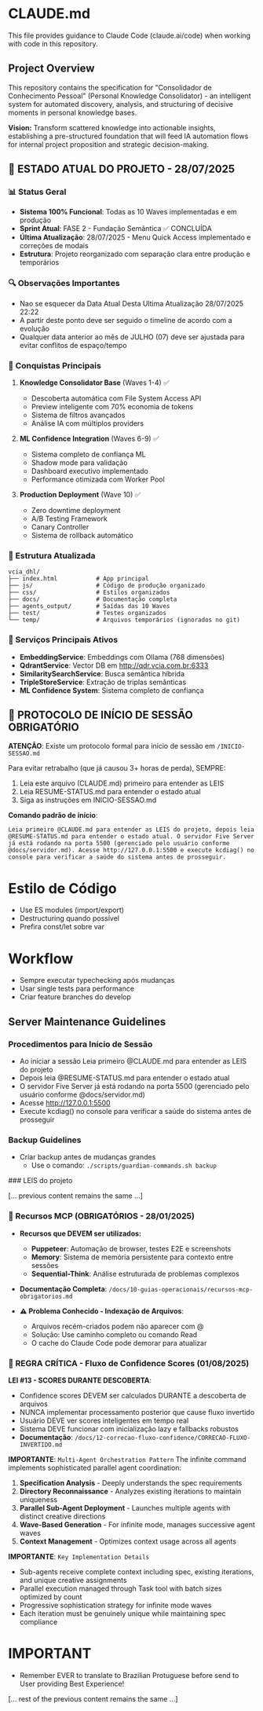 # CLAUDE.md

This file provides guidance to Claude Code (claude.ai/code) when working with code in this repository.

## Project Overview

This repository contains the specification for "Consolidador de Conhecimento Pessoal" (Personal Knowledge Consolidator) - an intelligent system for automated discovery, analysis, and structuring of decisive moments in personal knowledge bases.

**Vision:** Transform scattered knowledge into actionable insights, establishing a pre-structured foundation that will feed IA automation flows for internal project proposition and strategic decision-making.

## 🚀 ESTADO ATUAL DO PROJETO - 28/07/2025

### 📊 Status Geral
- **Sistema 100% Funcional**: Todas as 10 Waves implementadas e em produção
- **Sprint Atual**: FASE 2 - Fundação Semântica ✅ CONCLUÍDA
- **Última Atualização**: 28/07/2025 - Menu Quick Access implementado e correções de modais
- **Estrutura**: Projeto reorganizado com separação clara entre produção e temporários

### 🔍 Observações Importantes
- Nao se esquecer da Data Atual Desta Ultima Atualização 28/07/2025 22:22
- A partir deste ponto deve ser seguido o timeline de acordo com a evolução
- Qualquer data anterior ao mês de JULHO (07) deve ser ajustada para evitar conflitos de espaço/tempo

### 🎯 Conquistas Principais
1. **Knowledge Consolidator Base** (Waves 1-4) ✅
   - Descoberta automática com File System Access API
   - Preview inteligente com 70% economia de tokens
   - Sistema de filtros avançados
   - Análise IA com múltiplos providers

2. **ML Confidence Integration** (Waves 6-9) ✅
   - Sistema completo de confiança ML
   - Shadow mode para validação
   - Dashboard executivo implementado
   - Performance otimizada com Worker Pool

3. **Production Deployment** (Wave 10) ✅
   - Zero downtime deployment
   - A/B Testing Framework
   - Canary Controller
   - Sistema de rollback automático

### 📁 Estrutura Atualizada
```
vcia_dhl/
├── index.html           # App principal
├── js/                  # Código de produção organizado
├── css/                 # Estilos organizados
├── docs/                # Documentação completa
├── agents_output/       # Saídas das 10 Waves
├── test/                # Testes organizados
└── temp/                # Arquivos temporários (ignorados no git)
```

### 🔧 Serviços Principais Ativos
- **EmbeddingService**: Embeddings com Ollama (768 dimensões)
- **QdrantService**: Vector DB em http://qdr.vcia.com.br:6333
- **SimilaritySearchService**: Busca semântica híbrida
- **TripleStoreService**: Extração de triplas semânticas
- **ML Confidence System**: Sistema completo de confiança

## 🚨 PROTOCOLO DE INÍCIO DE SESSÃO OBRIGATÓRIO

**ATENÇÃO**: Existe um protocolo formal para início de sessão em `/INICIO-SESSAO.md`

Para evitar retrabalho (que já causou 3+ horas de perda), SEMPRE:

1. Leia este arquivo (CLAUDE.md) primeiro para entender as LEIS
2. Leia RESUME-STATUS.md para entender o estado atual
3. Siga as instruções em INICIO-SESSAO.md

**Comando padrão de início**:

```
Leia primeiro @CLAUDE.md para entender as LEIS do projeto, depois leia @RESUME-STATUS.md para entender o estado atual. O servidor Five Server já está rodando na porta 5500 (gerenciado pelo usuário conforme @docs/servidor.md). Acesse http://127.0.0.1:5500 e execute kcdiag() no console para verificar a saúde do sistema antes de prosseguir.
```

# Estilo de Código

- Use ES modules (import/export)
- Destructuring quando possível
- Prefira const/let sobre var

# Workflow

- Sempre executar typechecking após mudanças
- Usar single tests para performance
- Criar feature branches do develop

## Server Maintenance Guidelines

### Procedimentos para Início de Sessão

- Ao iniciar a sessão Leia primeiro @CLAUDE.md para entender as LEIS do projeto
- Depois leia @RESUME-STATUS.md para entender o estado atual
- O servidor Five Server já está rodando na porta 5500 (gerenciado pelo usuário conforme @docs/servidor.md)
- Acesse http://127.0.0.1:5500
- Execute kcdiag() no console para verificar a saúde do sistema antes de prosseguir

### Backup Guidelines

- Criar backup antes de mudanças grandes
  - Use o comando: `./scripts/guardian-commands.sh backup`

<LEIS>
### LEIS do projeto

[... previous content remains the same ...]

### 📌 Recursos MCP (OBRIGATÓRIOS - 28/01/2025)

- **Recursos que DEVEM ser utilizados:**
  - **Puppeteer**: Automação de browser, testes E2E e screenshots
  - **Memory**: Sistema de memória persistente para contexto entre sessões
  - **Sequential-Think**: Análise estruturada de problemas complexos
  
- **Documentação Completa**: `/docs/10-guias-operacionais/recursos-mcp-obrigatorios.md`

- **⚠️ Problema Conhecido - Indexação de Arquivos**:
  - Arquivos recém-criados podem não aparecer com @
  - Solução: Use caminho completo ou comando Read
  - O cache do Claude Code pode demorar para atualizar

### 🎯 REGRA CRÍTICA - Fluxo de Confidence Scores (01/08/2025)

**LEI #13 - SCORES DURANTE DESCOBERTA**:
- Confidence scores DEVEM ser calculados DURANTE a descoberta de arquivos
- NUNCA implementar processamento posterior que cause fluxo invertido
- Usuário DEVE ver scores inteligentes em tempo real
- Sistema DEVE funcionar com inicialização lazy e fallbacks robustos
- **Documentação**: `/docs/12-correcao-fluxo-confidence/CORRECAO-FLUXO-INVERTIDO.md`
</LEIS>

**IMPORTANTE**: `Multi-Agent Orchestration Pattern`
The infinite command implements sophisticated parallel agent coordination:
1. **Specification Analysis** - Deeply understands the spec requirements
2. **Directory Reconnaissance** - Analyzes existing iterations to maintain uniqueness
3. **Parallel Sub-Agent Deployment** - Launches multiple agents with distinct creative directions
4. **Wave-Based Generation** - For infinite mode, manages successive agent waves
5. **Context Management** - Optimizes context usage across all agents

**IMPORTANTE**: `Key Implementation Details`
- Sub-agents receive complete context including spec, existing iterations, and unique creative assignments
- Parallel execution managed through Task tool with batch sizes optimized by count
- Progressive sophistication strategy for infinite mode waves
- Each iteration must be genuinely unique while maintaining spec compliance

# IMPORTANT
- Remember EVER to translate to Brazilian Protuguese before send to User providing Best Experience!

[... rest of the previous content remains the same ...]